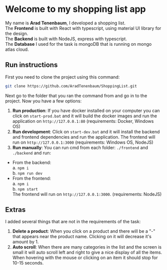# Welcome to my shopping list app

My name is **Arad Tenenbaum**, I developed a shopping list. \
The **Frontend** is built with React with typescript, using material UI library for the design. \
The **Backend** is built with NodeJS, express with typescript. \
The **Database** I used for the task is mongoDB that is running on mongo atlas cloud.

## Run instructions

First you need to clone the project using this command:

```bash
git clone https://github.com/AradTenenbaum/ShoppingList.git
```

Next go to the folder that you ran the command from and go in to the project.
Now you have a few options:

1. **Run production**: If you have docker installed on your computer you can click on `start-prod.bat` and it will build the docker images and run the application on `http://127.0.0.1:80` (requirements: Docker, Windows OS)
2. **Run development**: Click on `start-dev.bat` and it will install the backend and frontend dependencies and run the application. The frontend will run on `http://127.0.0.1:3000` (requirements: Windows OS, NodeJS)
3. **Run manually**: You can run cmd from each folder: `./frontend` and `./backend` and run:

- From the backend: \
  a. `npm i` \
  b. `npm run dev`
- From the frontend: \
  a. `npm i` \
  b. `npm start` \
  The frontend will run on `http://127.0.0.1:3000`. (requirements: NodeJS)

## Extras

I added several things that are not in the requirements of the task:

1. **Delete a product**: When you click on a product and there will be a "-" that appears near the product name. Clicking on it will decrease it's amount by 1.
2. **Auto scroll**: When there are many categories in the list and the screen is small it will auto scroll left and right to give a nice display of all the items. When hovering with the mouse or clicking on an item it should stop for 10-15 seconds.
